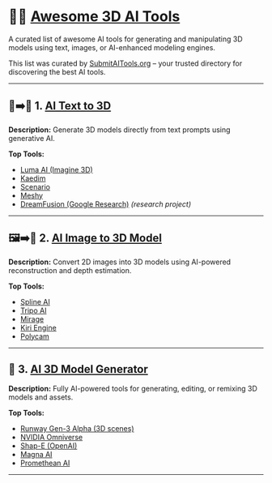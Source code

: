# 🧠🧊 [Awesome 3D AI Tools](https://submitaitools.org/category/best-ai-3d-tools)

A curated list of awesome AI tools for generating and manipulating 3D models using text, images, or AI-enhanced modeling engines.

This list was curated by [SubmitAITools.org](https://submitaitools.org/) – your trusted directory for discovering the best AI tools.

---

## 📝➡️🧊 1. [AI Text to 3D](https://submitaitools.org/category/best-ai-text-to-3d-tools)  
**Description:** Generate 3D models directly from text prompts using generative AI.

**Top Tools:**
- [Luma AI (Imagine 3D)](https://lumalabs.ai/imagine)
- [Kaedim](https://www.kaedim3d.com/)
- [Scenario](https://www.scenario.com/)
- [Meshy](https://www.meshy.ai/)
- [DreamFusion (Google Research)](https://dreamfusion3d.github.io/) *(research project)*

---

## 🖼️➡️🧊 2. [AI Image to 3D Model](https://submitaitools.org/category/best-ai-image-to-3d-model-tools)  
**Description:** Convert 2D images into 3D models using AI-powered reconstruction and depth estimation.

**Top Tools:**
- [Spline AI](https://spline.design/ai)
- [Tripo AI](https://www.tripo3d.ai/)
- [Mirage](https://mirageml.com/)
- [Kiri Engine](https://www.kiriengine.app/)
- [Polycam](https://poly.cam/)

---

## 🧊 3. [AI 3D Model Generator](https://submitaitools.org/category/best-ai-3d-model-generator-tools)  
**Description:** Fully AI-powered tools for generating, editing, or remixing 3D models and assets.

**Top Tools:**
- [Runway Gen-3 Alpha (3D scenes)](https://runwayml.com/)
- [NVIDIA Omniverse](https://developer.nvidia.com/nvidia-omniverse-platform)
- [Shap-E (OpenAI)](https://github.com/openai/shap-e)
- [Magna AI](https://magna.ai/)
- [Promethean AI](https://www.prometheanai.com/)

---


